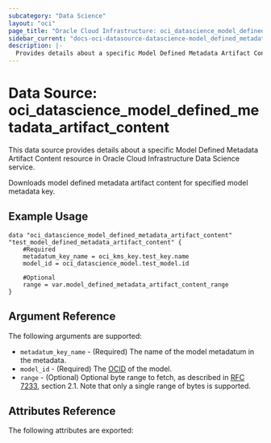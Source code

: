 ```yaml
---
subcategory: "Data Science"
layout: "oci"
page_title: "Oracle Cloud Infrastructure: oci_datascience_model_defined_metadata_artifact_content"
sidebar_current: "docs-oci-datasource-datascience-model_defined_metadata_artifact_content"
description: |-
  Provides details about a specific Model Defined Metadata Artifact Content in Oracle Cloud Infrastructure Data Science service
---
```


# Data Source: oci_datascience_model_defined_metadata_artifact_content
This data source provides details about a specific Model Defined Metadata Artifact Content resource in Oracle Cloud Infrastructure Data Science service.

Downloads model defined metadata artifact content for specified model metadata key.

## Example Usage

```hcl
data "oci_datascience_model_defined_metadata_artifact_content" "test_model_defined_metadata_artifact_content" {
	#Required
	metadatum_key_name = oci_kms_key.test_key.name
	model_id = oci_datascience_model.test_model.id

	#Optional
	range = var.model_defined_metadata_artifact_content_range
}
```

## Argument Reference

The following arguments are supported:

* `metadatum_key_name` - (Required) The name of the model metadatum in the metadata.
* `model_id` - (Required) The [OCID](https://docs.cloud.oracle.com/iaas/Content/General/Concepts/identifiers.htm) of the model.
* `range` - (Optional) Optional byte range to fetch, as described in [RFC 7233](https://tools.ietf.org/html/rfc7232#section-2.1), section 2.1. Note that only a single range of bytes is supported. 


## Attributes Reference

The following attributes are exported:


